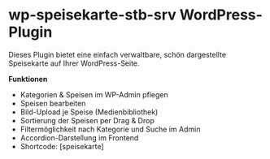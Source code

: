 # wp-speisekarte-stb-srv WordPress-Plugin

Dieses Plugin bietet eine einfach verwaltbare, schön dargestellte Speisekarte auf Ihrer WordPress-Seite.

**Funktionen**
- Kategorien & Speisen im WP-Admin pflegen
- Speisen bearbeiten
- Bild-Upload je Speise (Medienbibliothek)
- Sortierung der Speisen per Drag & Drop
- Filtermöglichkeit nach Kategorie und Suche im Admin
- Accordion-Darstellung im Frontend
- Shortcode: [speisekarte]
